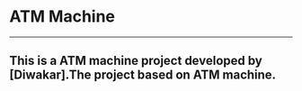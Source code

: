 # ATM Machine 
___________________________________________________________________________
## This is a ATM machine project developed by [Diwakar].The project based on ATM machine.

